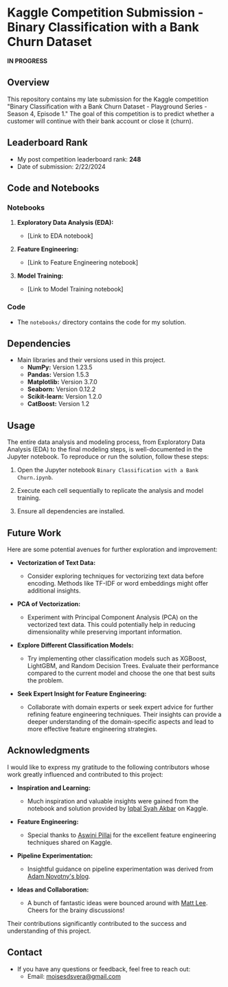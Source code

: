 # Kaggle Competition Submission - Binary Classification with a Bank Churn Dataset 
**IN PROGRESS**

## Overview
This repository contains my late submission for the Kaggle competition "Binary Classification with a Bank Churn Dataset - Playground Series - Season 4, Episode 1." The goal of this competition is to predict whether a customer will continue with their bank account or close it (churn).

## Leaderboard Rank
- My post competition leaderboard rank: **248**
- Date of submission: 2/22/2024

## Code and Notebooks
### Notebooks
1. **Exploratory Data Analysis (EDA):**
   - [Link to EDA notebook]
   
2. **Feature Engineering:**
   - [Link to Feature Engineering notebook]

3. **Model Training:**
   - [Link to Model Training notebook]

### Code
- The `notebooks/` directory contains the code for my solution.

## Dependencies
- Main libraries and their versions used in this project.
  - **NumPy:** Version 1.23.5
  - **Pandas:** Version 1.5.3
  - **Matplotlib:** Version 3.7.0
  - **Seaborn:** Version 0.12.2
  - **Scikit-learn:** Version 1.2.0
  - **CatBoost:** Version 1.2

## Usage
The entire data analysis and modeling process, from Exploratory Data Analysis (EDA) to the final modeling steps, is well-documented in the Jupyter notebook. To reproduce or run the solution, follow these steps:

1. Open the Jupyter notebook `Binary Classification with a Bank Churn.ipynb`.

2. Execute each cell sequentially to replicate the analysis and model training.

3. Ensure all dependencies are installed.

## Future Work

Here are some potential avenues for further exploration and improvement:

- **Vectorization of Text Data:**
  - Consider exploring techniques for vectorizing text data before encoding. Methods like TF-IDF or word embeddings might offer additional insights. 

- **PCA of Vectorization:**
  - Experiment with Principal Component Analysis (PCA) on the vectorized text data. This could potentially help in reducing dimensionality while preserving important information.

- **Explore Different Classification Models:**
  - Try implementing other classification models such as XGBoost, LightGBM, and Random Decision Trees. Evaluate their performance compared to the current model and choose the one that best suits the problem.

- **Seek Expert Insight for Feature Engineering:**
  - Collaborate with domain experts or seek expert advice for further refining feature engineering techniques. Their insights can provide a deeper understanding of the domain-specific aspects and lead to more effective feature engineering strategies.

## Acknowledgments

I would like to express my gratitude to the following contributors whose work greatly influenced and contributed to this project:

- **Inspiration and Learning:**
  - Much inspiration and valuable insights were gained from the notebook and solution provided by [Iqbal Syah Akbar](https://www.kaggle.com/iqbalsyahakbar) on Kaggle.

- **Feature Engineering:**
  - Special thanks to [Aswini Pillai](https://www.kaggle.com/aspillai) for the excellent feature engineering techniques shared on Kaggle.

- **Pipeline Experimentation:**
  - Insightful guidance on pipeline experimentation was derived from [Adam Novotny's blog](https://adamnovotny.com/blog/custom-scikit-learn-pipeline.html).

- **Ideas and Collaboration:**
  - A bunch of fantastic ideas were bounced around with [Matt Lee](https://github.com/mattstergamer). Cheers for the brainy discussions!

Their contributions significantly contributed to the success and understanding of this project.


## Contact
- If you have any questions or feedback, feel free to reach out:
  - Email: moisesdsvera@gmail.com
